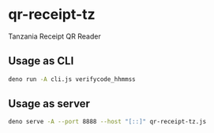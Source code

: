 # qr-receipt-tz

Tanzania Receipt QR Reader

## Usage as CLI

```sh
deno run -A cli.js verifycode_hhmmss
```

## Usage as server

```sh
deno serve -A --port 8888 --host "[::]" qr-receipt-tz.js
```
